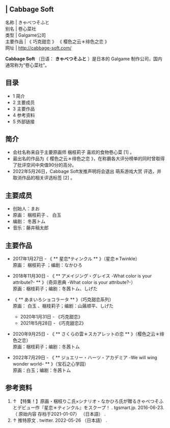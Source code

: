 |  Cabbage Soft  
---  
名称  |  きゃべつそふと   
别名  |  卷心菜社   
类型  |  Galgame公司   
主要作品  |  《  巧克甜恋  》  《  樱色之云＊绯色之恋  》   
网址  |  http://cabbage-soft.com/   
  
**Cabbage Soft** （日语：  **きゃべつそふと** ）是日本的  Galgame  制作公司，国内通常称为“卷心菜社”。

##  目录

  * 1  简介 
  * 2  主要成员 
  * 3  主要作品 
  * 4  参考资料 
  * 5  外部链接 

##  简介

  * 会社名称来自于主要原画师  梱枝莉子  喜欢的食物卷心菜  [1]  。 
  * 最出名的作品为《  樱色之云＊绯色之恋  》，在称霸各大评分榜单的同时曾取得了批评空间中央值90分的高分。 
  * 2022年5月26日，Cabbage Soft发推声明将会退出  萌系游戏大赏  评选，并取消作品的相关评选标签  [2]  。 

##  主要成员

  * 创始人：まお 
  * 原画：  梱枝莉子  、  白玉 
  * 编剧：  冬茜トム 
  * 音乐：藤井稿太郎 

##  主要作品

  * 2017年1月27日 - 《 ** 星恋*ティンクル  ** 》（星恋＊Twinkle）   
原画：  梱枝莉子  ；编剧：なかひろ

  * 2018年11月30日 - 《 ** アメイジング・グレイス -What color is your attribute?-  ** 》（奇异恩典 -What color is your attribute?-）   
原画：梱枝莉子；编剧：冬茜トム、しげた

  * 《 ** あまいろショコラータ  ** 》（巧克甜恋系列）   
原画：  白玉  、梱枝莉子；编剧：山蕗顺平、しげた

    * 2020年1月31日 - 《巧克甜恋》 
    * 2021年5月28日 - 《巧克甜恋2》 
  * 2020年9月25日 - 《 ** さくらの雲＊スカアレットの恋  ** 》（樱色之云＊绯色之恋）   
原画：梱枝莉子；编剧：冬茜トム

  * 2022年7月29日 - 《 ** ジュエリー・ハーツ・アカデミア -We will wing wonder world-  ** 》（宝石之心学园）   
原画：白玉；编剧：冬茜トム

##  参考资料

  1. ↑  【特集！】原画・梱枝りこ氏×シナリオ・なかひろ氏が贈るきゃべつそふとデビュー作『星恋＊ティンクル』をスクープ！  . tgsmart.jp. 2016-06-23. （  原始内容  存档于2021-01-07）  （日本語）  . 
  2. ↑  推特原文  . twitter. 2022-05-26  （日本語）  . 